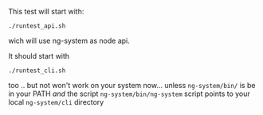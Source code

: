 This test will start with:

    ./runtest_api.sh

wich will use ng-system as node api.


It should start with

    ./runtest_cli.sh

too .. but not won't work on your system now...
unless `ng-system/bin/` is be in your PATH *and* the script `ng-system/bin/ng-system` script points to your local `ng-system/cli` directory